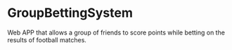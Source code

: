 # GroupBettingSystem
Web APP that allows a group of friends to score points while betting on the results of football matches.
